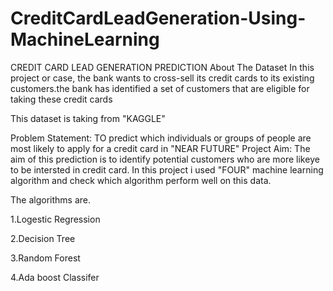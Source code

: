 # CreditCardLeadGeneration-Using-MachineLearning
CREDIT CARD LEAD GENERATION PREDICTION
About The Dataset
In this project or case, the bank wants to cross-sell its credit cards to its existing customers.the bank has identified a set of customers that are eligible for taking these credit cards

This dataset is taking from "KAGGLE"

Problem Statement:
TO predict which individuals or groups of people are most likely to apply for a credit card in "NEAR FUTURE"
Project Aim:
The aim of this prediction is to identify potential customers who are more likeye to be intersted in credit card.
In this project i used "FOUR" machine learning algorithm and check which algorithm perform well on this data.

The algorithms are.

1.Logestic Regression

2.Decision Tree

3.Random Forest

4.Ada boost Classifer

